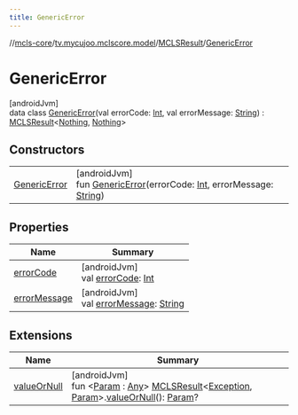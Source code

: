 ```yaml
---
title: GenericError
---
```

//[mcls-core](../../../../index.html)/[tv.mycujoo.mclscore.model](../../index.html)/[MCLSResult](../index.html)/[GenericError](index.html)



# GenericError



[androidJvm]\
data class [GenericError](index.html)(val errorCode: [Int](https://kotlinlang.org/api/latest/jvm/stdlib/kotlin/-int/index.html), val errorMessage: [String](https://kotlinlang.org/api/latest/jvm/stdlib/kotlin/-string/index.html)) : [MCLSResult](../index.html)&lt;[Nothing](https://kotlinlang.org/api/latest/jvm/stdlib/kotlin/-nothing/index.html), [Nothing](https://kotlinlang.org/api/latest/jvm/stdlib/kotlin/-nothing/index.html)&gt;



## Constructors


| | |
|---|---|
| [GenericError](-generic-error.html) | [androidJvm]<br>fun [GenericError](-generic-error.html)(errorCode: [Int](https://kotlinlang.org/api/latest/jvm/stdlib/kotlin/-int/index.html), errorMessage: [String](https://kotlinlang.org/api/latest/jvm/stdlib/kotlin/-string/index.html)) |


## Properties


| Name | Summary |
|---|---|
| [errorCode](error-code.html) | [androidJvm]<br>val [errorCode](error-code.html): [Int](https://kotlinlang.org/api/latest/jvm/stdlib/kotlin/-int/index.html) |
| [errorMessage](error-message.html) | [androidJvm]<br>val [errorMessage](error-message.html): [String](https://kotlinlang.org/api/latest/jvm/stdlib/kotlin/-string/index.html) |


## Extensions


| Name | Summary |
|---|---|
| [valueOrNull](../../../tv.mycujoo.mclscore.helper/value-or-null.html) | [androidJvm]<br>fun &lt;[Param](../../../tv.mycujoo.mclscore.helper/value-or-null.html) : [Any](https://kotlinlang.org/api/latest/jvm/stdlib/kotlin/-any/index.html)&gt; [MCLSResult](../index.html)&lt;[Exception](https://kotlinlang.org/api/latest/jvm/stdlib/kotlin/-exception/index.html), [Param](../../../tv.mycujoo.mclscore.helper/value-or-null.html)&gt;.[valueOrNull](../../../tv.mycujoo.mclscore.helper/value-or-null.html)(): [Param](../../../tv.mycujoo.mclscore.helper/value-or-null.html)? |

